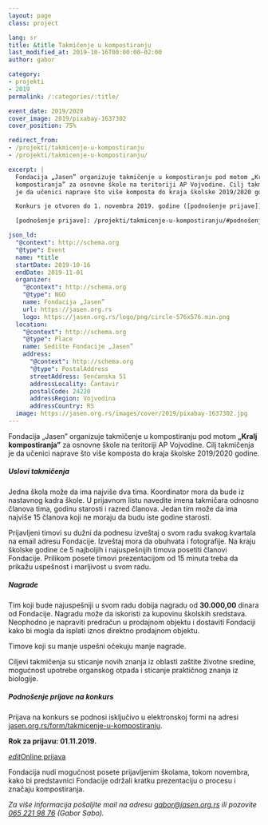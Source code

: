 ```yaml
---
layout: page
class: project

lang: sr
title: &title Takmičenje u kompostiranju
last_modified_at: 2019-10-16T00:00:00-02:00
author: gabor

category:
- projekti
- 2019
permalink: /:categories/:title/

event_date: 2019/2020
cover_image: 2019/pixabay-1637302
cover_position: 75%

redirect_from:
- /projekti/takmicenje-u-kompostiranju
- /projekti/takmicenje-u-kompostiranju/

excerpt: |
  Fondacija „Jasen” organizuje takmičenje u kompostiranju pod motom „Kralj
  kompostiranja” za osnovne škole na teritoriji AP Vojvodine. Cilj takmičenja
  je da učenici naprave što više komposta do kraja školske 2019/2020 godine.

  Konkurs je otvoren do 1. novembra 2019. godine ([podnošenje prijave]).

  [podnošenje prijave]: /projekti/takmicenje-u-kompostiranju/#podnošenje-prijave-na-konkurs

json_ld:
  "@context": http://schema.org
  "@type": Event
  name: *title
  startDate: 2019-10-16
  endDate: 2019-11-01
  organizer:
    "@context": http://schema.org
    "@type": NGO
    name: Fondacija „Jasen”
    url: https://jasen.org.rs
    logo: https://jasen.org.rs/logo/png/circle-576x576.min.png
  location:
    "@context": http://schema.org
    "@type": Place
    name: Sedište Fondacije „Jasen”
    address:
      "@context": http://schema.org
      "@type": PostalAddress
      streetAddress: Senćanska 51
      addressLocality: Čantavir
      postalCode: 24220
      addressRegion: Vojvodina
      addressCountry: RS
  image: https://jasen.org.rs/images/cover/2019/pixabay-1637302.jpg
---
```


Fondacija „Jasen” organizuje takmičenje u kompostiranju pod motom **„Kralj
kompostiranja”** za osnovne škole na teritoriji AP Vojvodine. Cilj takmičenja
je da učenici naprave što više komposta do kraja školske 2019/2020 godine.

##### Uslovi takmičenja

Jedna škola može da ima najviše dva tima. Koordinator mora da bude iz nastavnog
kadra škole. U prijavnom listu navedite imena takmičara odnosno članova tima,
godinu starosti i razred članova. Jedan tim može da ima najviše 15 članova koji
ne moraju da budu iste godine starosti.

Prijavljeni timovi su dužni da podnesu izveštaj o svom radu svakog kvartala na
email adresu Fondacije. Izveštaj mora da obuhvata i fotografije. Na kraju
školske godine će 5 najboljih i najuspešnijih timova posetiti članovi
Fondacije. Prilikom posete timovi prezentacijom od 15 minuta treba da prikažu
uspešnost i marljivost u svom radu.

##### Nagrade

Tim koji bude najuspešniji u svom radu dobija nagradu od **30.000,00** dinara
od Fondacije. Nagradu može da iskoristi za kupovinu školskih sredstava.
Neophodno je napraviti predračun u prodajnom objektu i dostaviti Fondaciji kako
bi mogla da isplati iznos direktno prodajnom objektu.

Timove koji su manje uspešni očekuju manje nagrade.

Ciljevi takmičenja su sticanje novih znanja iz oblasti zaštite životne sredine, mogućnost
upotrebe organskog otpada i sticanje praktičnog znanja iz biologije.

##### Podnošenje prijave na konkurs

Prijava na konkurs se podnosi isključivo u elektronskoj formi na adresi
[jasen.org.rs/form/takmicenje-u-kompostiranju].

**Rok za prijavu: 01.11.2019.**

<p class="buttons">
  <a class="btn waves-effect waves-light" href="/form/takmicenje-u-kompostiranju"><i class="material-icons left">edit</i>Online prijava</a>
</p>

Fondacija nudi mogućnost posete prijavljenim školama, tokom novembra, kako bi
predstavnici Fondacije održali kratku prezentaciju o procesu i značaju
kompostiranja.

_Za više informacija pošaljite mail na adresu [gabor@jasen.org.rs] ili pozovite
[065 221 98 76] (Gabor Sabo)._

[gabor@jasen.org.rs]: mailto:gabor@jasen.org.rs
[065 221 98 76]: tel:+381652219876
[jasen.org.rs/form/takmicenje-u-kompostiranju]: /form/takmicenje-u-kompostiranju
